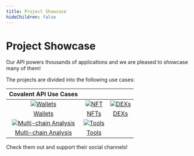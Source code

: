 ```yaml
---
title: Project Showcase
hideChildren: false
---
```


# Project Showcase
Our API powers thousands of applications and we are pleased to showcase many of them!

The projects are divided into the following use cases:

|Covalent API Use Cases | | |
| :-----------: | :-----------: | :-----------: |
|[![Wallets](https://www.covalenthq.com/static/images/partner-docs/wallets.png)](/docs/project-showcase/wallet/) | [![NFT](https://www.covalenthq.com/static/images/partner-docs/nft_icon.png)](/docs/project-showcase/nft/) | [![DEXs](https://www.covalenthq.com/static/images/partner-docs/trading.png)](/docs/project-showcase/dex/) |
| [Wallets](/docs/project-showcase/wallet/)|[NFTs](/docs/project-showcase/nft/)|[DEXs](/docs/project-showcase/dex/)|
| [![Multi-chain Analysis](https://www.covalenthq.com/static/images/partner-docs/forensics.png)](/docs/project-showcase/multichain-analysis/)| [![Tools](https://www.covalenthq.com/static/images/partner-docs/pricing.png)](/project-showcase/tools/) |
| [Multi-chain Analysis](/docs/project-showcase/multichain-analysis/)| [Tools](/project-showcase/tools/) | |









<!-- - [DEXs](/docs/project-showcase/dex/)
- [Governance](/docs/project-showcase/governance/)
- [MultiChain Analysis](/docs/project-showcase/multichain-analysis/)
- [Wallets](/docs/project-showcase/wallet/)
- [NFT](/docs/project-showcase/nft/)
- [Tools](/project-showcase/tools/)  -->

Check them out and support their social channels!
